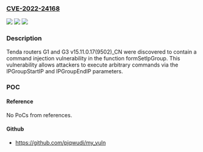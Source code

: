 ### [CVE-2022-24168](https://cve.mitre.org/cgi-bin/cvename.cgi?name=CVE-2022-24168)
![](https://img.shields.io/static/v1?label=Product&message=n%2Fa&color=blue)
![](https://img.shields.io/static/v1?label=Version&message=n%2Fa&color=blue)
![](https://img.shields.io/static/v1?label=Vulnerability&message=n%2Fa&color=brighgreen)

### Description

Tenda routers G1 and G3 v15.11.0.17(9502)_CN were discovered to contain a command injection vulnerability in the function formSetIpGroup. This vulnerability allows attackers to execute arbitrary commands via the IPGroupStartIP and IPGroupEndIP parameters.

### POC

#### Reference
No PoCs from references.

#### Github
- https://github.com/pjqwudi/my_vuln

